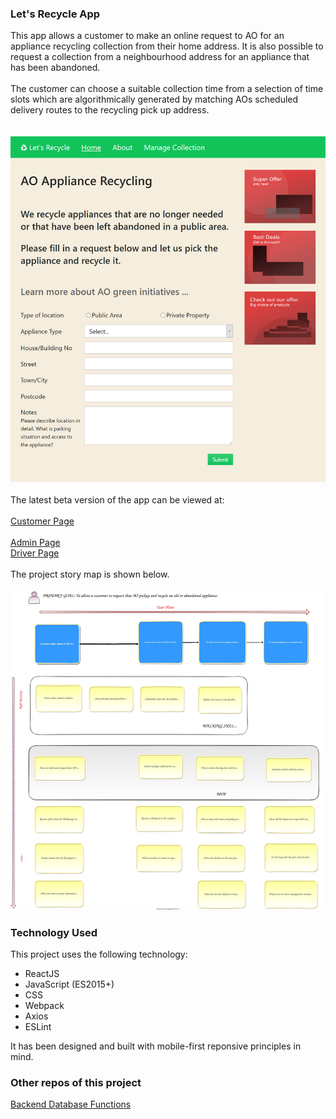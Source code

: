### Let's Recycle App

This app allows a customer to make an online request 
to AO for an appliance recycling collection from their 
home address. It is also possible to request a collection 
from a neighbourhood address for an appliance that has been abandoned.
<br />
<br />
The customer can choose a suitable collection time from a selection
of time slots which are algorithmically generated by matching 
AOs scheduled delivery routes to the recycling pick up address.  
<br />
<br />
![Customer Form](docs/home-page.png)
<br />
<br />
The latest beta version of the app can be viewed at:
<br />
<br />
[Customer Page](https://lets-recycle-app.github.io)
<br />
<br />
[Admin Page](https://lets-recycle-app.github.io/#/admin)
<br />
[Driver Page](https://lets-recycle-app.github.io/#/driver)
<br />
<br />
The project story map is shown below.
<br />
<br />
![Story Map](docs/readme-story-map.svg)
<br />

### Technology Used

This project uses the following technology:

- ReactJS
- JavaScript (ES2015+)
- CSS
- Webpack
- Axios
- ESLint

It has been designed and built with mobile-first reponsive principles in mind.

### Other repos of this project

[Backend Database Functions](https://github.com/lets-recycle-app/lets-recycle-app-backend)